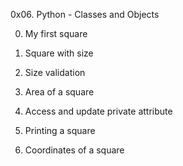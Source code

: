 0x06. Python - Classes and Objects

0. My first square

1. Square with size

2. Size validation

3. Area of a square

4. Access and update private attribute

5. Printing a square

6. Coordinates of a square
